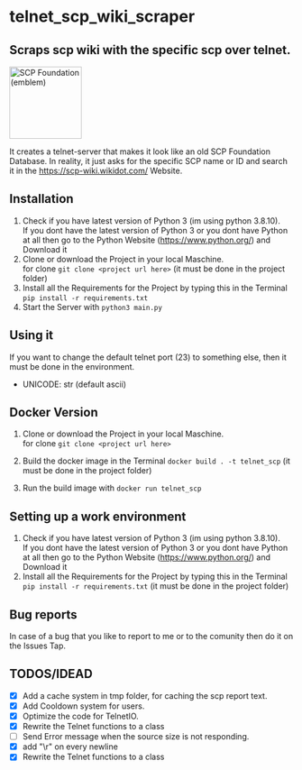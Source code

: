 # telnet_scp_wiki_scraper
## Scraps scp wiki with the specific scp over telnet.

<a title="The original SCP logo was designed by far2, based on a free asset from Adobe Illustrator&#039;s &quot;Mad Science&quot; asset library, which in turn was based on the electrostatic discharge warning symbol. The first high-resolution PNG version of the logo was made by Aelanna, based on the original SCP logo., CC BY-SA 3.0 &lt;https://creativecommons.org/licenses/by-sa/3.0&gt;, via Wikimedia Commons" href="https://commons.wikimedia.org/wiki/File:SCP_Foundation_(emblem).svg"><img width="128" alt="SCP Foundation (emblem)" src="https://upload.wikimedia.org/wikipedia/commons/thumb/e/ec/SCP_Foundation_%28emblem%29.svg/128px-SCP_Foundation_%28emblem%29.svg.png"></a>

It creates a telnet-server that makes it look like an old SCP Foundation Database. In reality, it just asks for the specific SCP name or ID and search it in the https://scp-wiki.wikidot.com/ Website.


## Installation
1. Check if you have latest version of Python 3 (im using python 3.8.10).<br>
    If you dont have the latest version of Python 3 or you dont have Python at all then go to the Python Website (https://www.python.org/) and Download it
2. Clone or download the Project in your local Maschine. <br>
    for clone ```git clone <project url here>``` (it must be done in the project folder)
3. Install all the Requirements for the Project by typing this in the Terminal ```pip install -r requirements.txt```
4. Start the Server with ```python3 main.py```

## Using it
If you want to change the default telnet port (23) to something else, then it must be done in the environment.
- UNICODE: str (default ascii)


## Docker Version
1. Clone or download the Project in your local Maschine. <br>
    for clone ```git clone <project url here>```

2. Build the docker image in the Terminal ```docker build . -t telnet_scp``` (it must be done in the project folder)

3. Run the build image with ```docker run telnet_scp```

## Setting up a work environment
1. Check if you have latest version of Python 3 (im using python 3.8.10).<br>
    If you dont have the latest version of Python 3 or you dont have Python at all then go to the Python Website (https://www.python.org/) and Download it
2. Install all the Requirements for the Project by typing this in the Terminal ```pip install -r requirements.txt``` (it must be done in the project folder)

## Bug reports
In case of a bug that you like to report to me or to the comunity then do it on the Issues Tap.


## TODOS/IDEAD
- [x] Add a cache system in tmp folder, for caching the scp report text.
- [x] Add Cooldown system for users.
- [x] Optimize the code for TelnetIO.
- [x] Rewrite the Telnet functions to a class
- [ ] Send Error message when the source size is not responding.
- [x] add "\r" on every newline
- [x] Rewrite the Telnet functions to a class
